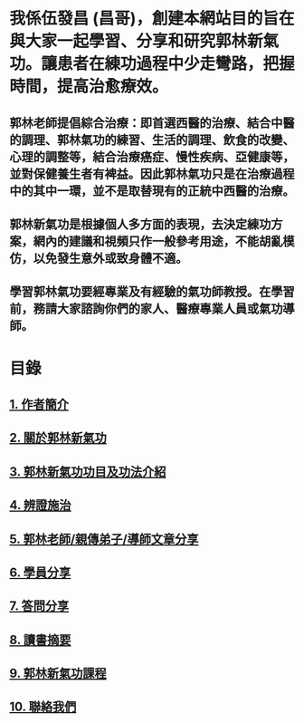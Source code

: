 # 我係伍發昌 (昌哥)，創建本網站目的旨在與大家一起學習、分享和研究郭林新氣功。讓患者在練功過程中少走彎路，把握時間，提高治愈療效。  

## 郭林老師提倡綜合治療：即首選西醫的治療、結合中醫的調理、郭林氣功的練習、生活的調理、飲食的改變、心理的調整等，結合治療癌症、慢性疾病、亞健康等，並對保健養生者有裨益。因此郭林氣功只是在治療過程中的其中一環，並不是取替現有的正統中西醫的治療。

## 郭林新氣功是根據個人多方面的表現，去決定練功方案，網內的建議和視頻只作一般參考用途，不能胡亂模仿，以免發生意外或致身體不適。

## 學習郭林氣功要經專業及有經驗的氣功師教授。在學習前，務請大家諮詢你們的家人、醫療專業人員或氣功導師。 

# 目錄  

## [1. 作者簡介](/a10.md)

## [2. 關於郭林新氣功](/a1.md)  
  
## [3. 郭林新氣功功目及功法介紹](/a2.md)    

## [4. 辨證施治](/a3.md)  

## [5. 郭林老師/親傳弟子/導師文章分享](/a5.md)  

## [6. 學員分享](/a6.md)

## [7. 答問分享](/a7.md)  

## [8. 讀書摘要](/a4.md)

## [9. 郭林新氣功課程](/郭林新氣功課程.md)  

## [10. 聯絡我們](/a9.md)  

  



